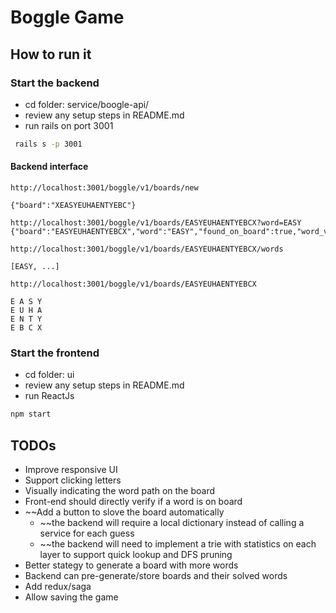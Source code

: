 # Boggle Game

## How to run it

### Start the backend

* cd folder: service/boogle-api/
* review any setup steps in README.md
* run rails on port 3001

```bash
 rails s -p 3001
```

#### Backend interface

```
http://localhost:3001/boggle/v1/boards/new

{"board":"XEASYEUHAENTYEBC"}
```

```
http://localhost:3001/boggle/v1/boards/EASYEUHAENTYEBCX?word=EASY
{"board":"EASYEUHAENTYEBCX","word":"EASY","found_on_board":true,"word_valid":true}
```


```
http://localhost:3001/boggle/v1/boards/EASYEUHAENTYEBCX/words

[EASY, ...]
```


```
http://localhost:3001/boggle/v1/boards/EASYEUHAENTYEBCX

E A S Y
E U H A
E N T Y
E B C X
```


### Start the frontend

* cd folder: ui
* review any setup steps in README.md
* run ReactJs

```bash
npm start
```

## TODOs

* Improve responsive UI  
* Support clicking letters
* Visually indicating the word path on the board
* Front-end should directly verify if a word is on board
* ~~Add a button to slove the board automatically
  * ~~the backend will require a local dictionary instead of calling a service for each guess
  * ~~the backend will need to implement a trie with statistics on each layer to support quick lookup and DFS pruning
* Better stategy to generate a board with more words
* Backend can pre-generate/store boards and their solved words
* Add redux/saga 
* Allow saving the game
  
